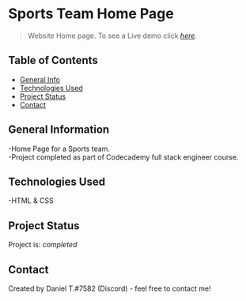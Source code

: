 # Sports Team Home Page

> Website Home page.
> To see a Live demo click [_here_](https://danieltrandafir.github.io/Sports-Team-Web-Page/). <!-- If you have the project hosted somewhere, include the link here. -->

## Table of Contents

* [General Info](#general-information)
* [Technologies Used](#technologies-used)
* [Project Status](#project-status)
* [Contact](#contact)

## General Information

-Home Page for a Sports team.  
-Project completed as part of Codecademy full stack engineer course.

## Technologies Used

-HTML & CSS

## Project Status

Project is: _completed_

## Contact

Created by Daniel T.#7582 (Discord) - feel free to contact me!
